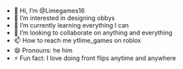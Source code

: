 - 👋 Hi, I’m @Limegames16
- 👀 I’m interested in designing obbys
- 🌱 I’m currently learning everything I can
- 💞️ I’m looking to collaborate on anything and everything
- 📫 How to reach me ytlime_games on roblox
- 😄 Pronouns: he him
- ⚡ Fun fact: I love doing front flips anytime and anywhere 

<!---
Limegames16/Limegames16 is a ✨ special ✨ repository because its `README.md` (this file) appears on your GitHub profile.
You can click the Preview link to take a look at your changes.
--->
